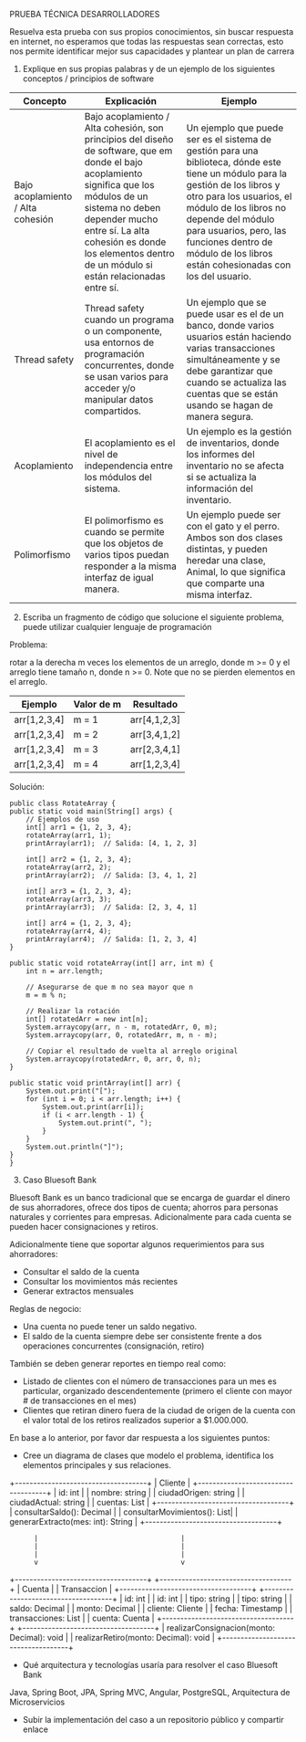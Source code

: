 PRUEBA TÉCNICA DESARROLLADORES


Resuelva esta prueba con sus propios conocimientos, sin buscar respuesta en internet, no esperamos que todas las respuestas sean correctas, esto nos permite identificar mejor sus capacidades y plantear un plan de carrera 


1.	Explique en sus propias palabras y de un ejemplo de los siguientes conceptos / principios de software



| Concepto                     | Explicación                                               | Ejemplo                                                                                                              |
|----------------------------- |-----------------------------------------------------------|----------------------------------------------------------------------------------------------------------------------|
| Bajo acoplamiento / Alta cohesión | Bajo acoplamiento / Alta cohesión, son principios del diseño de software, que em donde el bajo acoplamiento significa que los módulos de un sistema no deben depender mucho entre sí. La alta cohesión es donde los elementos dentro de un módulo si están relacionadas entre sí. | Un ejemplo que puede ser es el sistema de gestión para una biblioteca, dónde este tiene un módulo para la gestión de los libros y otro para los usuarios, el módulo de los libros no depende del módulo para usuarios, pero, las funciones dentro de módulo de los libros están cohesionadas con los del usuario. |
| Thread safety               | Thread safety cuando un programa o un componente, usa entornos de programación concurrentes, donde se usan varios para acceder y/o manipular datos compartidos. | Un ejemplo que se puede usar es el de un banco, donde varios usuarios están haciendo varias transacciones simultáneamente y se debe garantizar que cuando se actualiza las cuentas que se están usando se hagan de manera segura. |
| Acoplamiento                | El acoplamiento es el nivel de independencia entre los módulos del sistema.  | Un ejemplo es la gestión de inventarios, donde los informes del inventario no se afecta si se actualiza la información del inventario.  |
| Polimorfismo                | El polimorfismo es cuando se permite que los objetos de varios tipos puedan  responder a la misma interfaz de igual manera. | Un ejemplo puede ser con el gato y el perro. Ambos son dos clases distintas, y  pueden heredar una clase, Animal, lo que significa que comparte una misma interfaz.                                       |


2.	Escriba un fragmento de código que solucione el siguiente problema, puede utilizar cualquier lenguaje de programación

Problema:

rotar a la derecha m veces los elementos de un arreglo, donde m >= 0 y el arreglo tiene tamaño n, donde n >= 0. Note que no se pierden elementos en el arreglo.


| Ejemplo        | Valor de m | Resultado     |
|----------------|------------|---------------|
| arr[1,2,3,4]   | m = 1      | arr[4,1,2,3]  |
| arr[1,2,3,4]   | m = 2      | arr[3,4,1,2]  |
| arr[1,2,3,4]   | m = 3      | arr[2,3,4,1]  |
| arr[1,2,3,4]   | m = 4      | arr[1,2,3,4]  |


Solución:

    public class RotateArray {
    public static void main(String[] args) {
        // Ejemplos de uso
        int[] arr1 = {1, 2, 3, 4};
        rotateArray(arr1, 1);
        printArray(arr1);  // Salida: [4, 1, 2, 3]

        int[] arr2 = {1, 2, 3, 4};
        rotateArray(arr2, 2);
        printArray(arr2);  // Salida: [3, 4, 1, 2]

        int[] arr3 = {1, 2, 3, 4};
        rotateArray(arr3, 3);
        printArray(arr3);  // Salida: [2, 3, 4, 1]

        int[] arr4 = {1, 2, 3, 4};
        rotateArray(arr4, 4);
        printArray(arr4);  // Salida: [1, 2, 3, 4]
    }

    public static void rotateArray(int[] arr, int m) {
        int n = arr.length;
        
        // Asegurarse de que m no sea mayor que n
        m = m % n;
        
        // Realizar la rotación
        int[] rotatedArr = new int[n];
        System.arraycopy(arr, n - m, rotatedArr, 0, m);
        System.arraycopy(arr, 0, rotatedArr, m, n - m);
        
        // Copiar el resultado de vuelta al arreglo original
        System.arraycopy(rotatedArr, 0, arr, 0, n);
    }

    public static void printArray(int[] arr) {
        System.out.print("[");
        for (int i = 0; i < arr.length; i++) {
            System.out.print(arr[i]);
            if (i < arr.length - 1) {
                System.out.print(", ");
            }
        }
        System.out.println("]");
    }
    }


3.	Caso Bluesoft Bank

Bluesoft Bank es un banco tradicional que se encarga de guardar el dinero de sus ahorradores, ofrece dos tipos de cuenta; ahorros para personas naturales y corrientes para empresas. Adicionalmente para cada cuenta se pueden hacer consignaciones y retiros.

Adicionalmente tiene que soportar algunos requerimientos para sus ahorradores:

-	Consultar el saldo de la cuenta
-	Consultar los movimientos más recientes
-	Generar extractos mensuales

Reglas de negocio:

-	Una cuenta no puede tener un saldo negativo.
-	El saldo de la cuenta siempre debe ser consistente frente a dos operaciones concurrentes (consignación, retiro)

También se deben generar reportes en tiempo real como:

-	Listado de clientes con el número de transacciones para un mes es particular, organizado descendentemente (primero el cliente con mayor # de transacciones en el mes)
-	Clientes que retiran dinero fuera de la ciudad de origen de la cuenta con el valor total de los retiros realizados superior a $1.000.000.

En base a lo anterior, por favor dar respuesta a los siguientes puntos:

-	Cree un diagrama de clases que modelo el problema, identifica los elementos principales y sus relaciones.

+------------------------------------+
|              Cliente               |
+------------------------------------+
| id: int                            |
| nombre: string                     |
| ciudadOrigen: string               |
| ciudadActual: string               |
| cuentas: List<Cuenta>              |
+------------------------------------+
| consultarSaldo(): Decimal          |
| consultarMovimientos(): List<Transaccion>|
| generarExtracto(mes: int): String   |
+------------------------------------+

          |                                   |
          |                                   |
          |                                   |
          v                                   v

+------------------------------------+    +------------------------------------+
|              Cuenta                |    |           Transaccion              |
+------------------------------------+    +------------------------------------+
| id: int                            |    | id: int                            |
| tipo: string                       |    | tipo: string                       |
| saldo: Decimal                     |    | monto: Decimal                     |
| cliente: Cliente                   |    | fecha: Timestamp                   |
| transacciones: List<Transaccion>    |    | cuenta: Cuenta                     |
+------------------------------------+    +------------------------------------+
| realizarConsignacion(monto: Decimal): void                                |
| realizarRetiro(monto: Decimal): void                                      |
+------------------------------------+


-	Qué arquitectura y tecnologías usaría para resolver el caso Bluesoft Bank

Java, Spring Boot, JPA, Spring MVC, Angular, PostgreSQL, Arquitectura de Microservicios

-	Subir la implementación del caso a un repositorio público y compartir enlace




